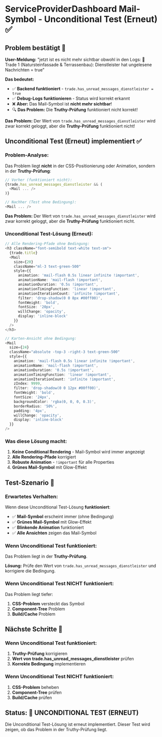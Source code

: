 # ServiceProviderDashboard Mail-Symbol - Unconditional Test (Erneut) ✅

## Problem bestätigt 🚨

**User-Meldung:** "jetzt ist es nicht mehr sichtbar obwohl in den Logs: 📧 Trade 1 (Natursteinfassade & Terrassenbau): Dienstleister hat ungelesene Nachrichten = true"

**Das bedeutet:** 
- ✅ **Backend funktioniert** - `trade.has_unread_messages_dienstleister = true`
- ✅ **Debug-Logs funktionieren** - Status wird korrekt erkannt
- ❌ **Aber:** Das Mail-Symbol ist **nicht mehr sichtbar**!
- 🔍 **Das Problem:** Die **Truthy-Prüfung** funktioniert nicht korrekt!

**Das Problem:** Der Wert von `trade.has_unread_messages_dienstleister` wird zwar korrekt geloggt, aber die **Truthy-Prüfung** funktioniert nicht!

## Unconditional Test (Erneut) implementiert ✅

### Problem-Analyse:
Das Problem liegt **nicht** in der CSS-Positionierung oder Animation, sondern in der **Truthy-Prüfung**:

```typescript
// Vorher (funktioniert nicht):
{trade.has_unread_messages_dienstleister && (
  <Mail ... />
)}

// Nachher (Test ohne Bedingung):
<Mail ... />
```

**Das Problem:** Der Wert von `trade.has_unread_messages_dienstleister` wird zwar korrekt geloggt, aber die **Truthy-Prüfung** funktioniert nicht.

### Unconditional Test-Lösung (Erneut):
```typescript
// Alle Rendering-Pfade ohne Bedingung:
<h3 className="font-semibold text-white text-sm">
  {trade.title}
  <Mail 
    size={20} 
    className="ml-3 text-green-500" 
    style={{
      animation: 'mail-flash 0.5s linear infinite !important',
      animationName: 'mail-flash !important',
      animationDuration: '0.5s !important',
      animationTimingFunction: 'linear !important',
      animationIterationCount: 'infinite !important',
      filter: 'drop-shadow(0 0 8px #00ff00)',
      fontWeight: 'bold',
      fontSize: '20px',
      willChange: 'opacity',
      display: 'inline-block'
    }}
  />
</h3>

// Karten-Ansicht ohne Bedingung:
<Mail 
  size={24} 
  className="absolute -top-3 -right-3 text-green-500" 
  style={{
    animation: 'mail-flash 0.5s linear infinite !important',
    animationName: 'mail-flash !important',
    animationDuration: '0.5s !important',
    animationTimingFunction: 'linear !important',
    animationIterationCount: 'infinite !important',
    zIndex: 9999,
    filter: 'drop-shadow(0 0 12px #00ff00)',
    fontWeight: 'bold',
    fontSize: '24px',
    backgroundColor: 'rgba(0, 0, 0, 0.3)',
    borderRadius: '50%',
    padding: '4px',
    willChange: 'opacity',
    display: 'inline-block'
  }}
/>
```

### Was diese Lösung macht:
1. **Keine Conditional Rendering** - Mail-Symbol wird immer angezeigt
2. **Alle Rendering-Pfade** korrigiert
3. **Robuste Animation** - `!important` für alle Properties
4. **Grünes Mail-Symbol** mit Glow-Effekt

## Test-Szenario 🧪

### Erwartetes Verhalten:
Wenn diese Unconditional Test-Lösung **funktioniert**:
- ✅ **Mail-Symbol** erscheint immer (ohne Bedingung)
- ✅ **Grünes Mail-Symbol** mit Glow-Effekt
- ✅ **Blinkende Animation** funktioniert
- ✅ **Alle Ansichten** zeigen das Mail-Symbol

### Wenn Unconditional Test funktioniert:
Das Problem liegt in der **Truthy-Prüfung**.

**Lösung:** Prüfe den Wert von `trade.has_unread_messages_dienstleister` und korrigiere die Bedingung.

### Wenn Unconditional Test NICHT funktioniert:
Das Problem liegt tiefer:
1. **CSS-Problem** versteckt das Symbol
2. **Component-Tree** Problem
3. **Build/Cache** Problem

## Nächste Schritte 🔧

### Wenn Unconditional Test funktioniert:
1. **Truthy-Prüfung** korrigieren
2. **Wert von trade.has_unread_messages_dienstleister** prüfen
3. **Korrekte Bedingung** implementieren

### Wenn Unconditional Test NICHT funktioniert:
1. **CSS-Problem** beheben
2. **Component-Tree** prüfen
3. **Build/Cache** prüfen

## Status: 🔄 UNCONDITIONAL TEST (ERNEUT)

Die Unconditional Test-Lösung ist erneut implementiert. Dieser Test wird zeigen, ob das Problem in der Truthy-Prüfung liegt.